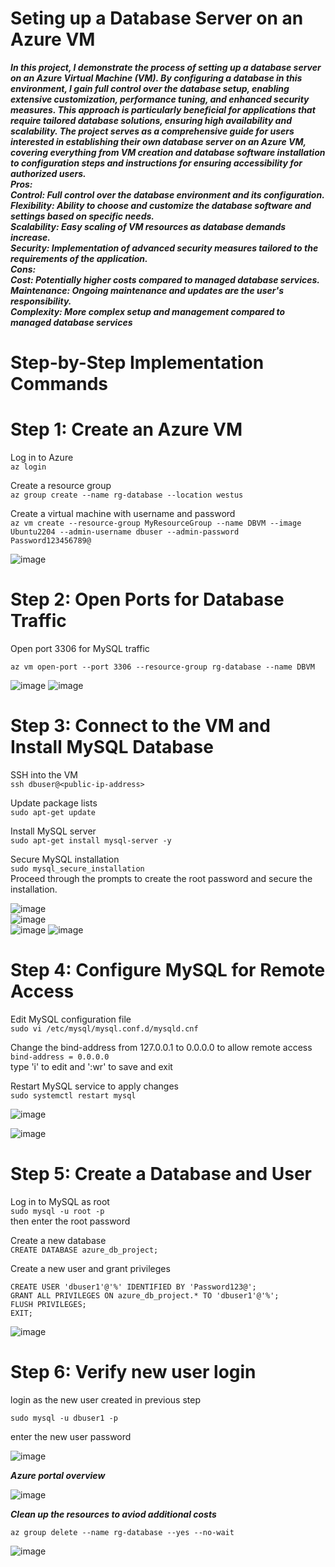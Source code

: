 # Seting up a Database Server on an Azure VM


***In this project, I demonstrate the process of setting up a database server on an Azure Virtual Machine (VM). By configuring a database in this environment, I gain full control over the database setup, enabling extensive customization, performance tuning, and enhanced security measures. This approach is particularly beneficial for applications that require tailored database solutions, ensuring high availability and scalability. The project serves as a comprehensive guide for users interested in establishing their own database server on an Azure VM, covering everything from VM creation and database software installation to configuration steps and instructions for ensuring accessibility for authorized users.  
Pros:  
Control: Full control over the database environment and its configuration.  
Flexibility: Ability to choose and customize the database software and settings based on specific needs.  
Scalability: Easy scaling of VM resources as database demands increase.  
Security: Implementation of advanced security measures tailored to the requirements of the application.  
Cons:    
Cost: Potentially higher costs compared to managed database services.  
Maintenance: Ongoing maintenance and updates are the user's responsibility.  
Complexity: More complex setup and management compared to managed database services***  

# Step-by-Step Implementation Commands  

# Step 1: Create an Azure VM  

Log in to Azure  
`az login`  

Create a resource group  
`az group create --name rg-database --location westus`  

Create a virtual machine with username and password  
`az vm create --resource-group MyResourceGroup --name DBVM --image Ubuntu2204 --admin-username dbuser --admin-password  Password123456789@`  

![image](https://github.com/user-attachments/assets/7250cc84-76ba-4331-9120-395e1435ab99)  


# Step 2: Open Ports for Database Traffic  

Open port 3306 for MySQL traffic  

`az vm open-port --port 3306 --resource-group rg-database --name DBVM`  

![image](https://github.com/user-attachments/assets/8c9f97ca-5464-4272-82fe-19c8d8041a33)
![image](https://github.com/user-attachments/assets/7fc2594c-7cb8-450a-9368-5f4aa3998de0)  


# Step 3: Connect to the VM and Install MySQL Database  

SSH into the VM  
`ssh dbuser@<public-ip-address>`  

Update package lists  
`sudo apt-get update`  

Install MySQL server  
`sudo apt-get install mysql-server -y`  

Secure MySQL installation  
`sudo mysql_secure_installation`  
Proceed through the prompts to create the root password and secure the installation.  

![image](https://github.com/user-attachments/assets/a919558c-0da2-429b-b8c8-550d66450ef3)  
![image](https://github.com/user-attachments/assets/9d6032a1-305c-4e9f-87cc-e334f0183e01)  
![image](https://github.com/user-attachments/assets/cf0cd3b5-053b-42c5-8bf1-a99ea7236ed5)
![image](https://github.com/user-attachments/assets/df09d3ce-b110-48bf-82b0-dfa9edc0395d)




# Step 4: Configure MySQL for Remote Access  

Edit MySQL configuration file  
`sudo vi /etc/mysql/mysql.conf.d/mysqld.cnf`  

Change the bind-address from 127.0.0.1 to 0.0.0.0 to allow remote access  
`bind-address = 0.0.0.0`  
type 'i' to edit and ':wr' to save and exit  

Restart MySQL service to apply changes  
`sudo systemctl restart mysql`

![image](https://github.com/user-attachments/assets/5f926c11-71f1-4ac6-a0b7-40cbcae63f9c)

![image](https://github.com/user-attachments/assets/938448a6-925e-47df-a215-7ffd2c0633d8)



# Step 5: Create a Database and User  

Log in to MySQL as root  
`sudo mysql -u root -p`  
then enter the root password     

Create a new database  
`CREATE DATABASE azure_db_project;`  

Create a new user and grant privileges  

`CREATE USER 'dbuser1'@'%' IDENTIFIED BY 'Password123@';`  
`GRANT ALL PRIVILEGES ON azure_db_project.* TO 'dbuser1'@'%';`  
`FLUSH PRIVILEGES;`  
`EXIT;`  

![image](https://github.com/user-attachments/assets/d17111e4-370b-418d-8485-9db2a34cee56)  

 

# Step 6: Verify new user login  

login as the new user created in previous step    

`sudo mysql -u dbuser1 -p`  

enter the new user password   

![image](https://github.com/user-attachments/assets/2e710abb-9939-4cf2-a55f-a0bb2db0d2ba)  



***Azure portal overview***  

![image](https://github.com/user-attachments/assets/5495b94c-85d0-48ec-b21a-0fbf83e9a708)


***Clean up the resources to aviod additional costs***  

`az group delete --name rg-database --yes --no-wait`  

![image](https://github.com/user-attachments/assets/7e258b23-ddb8-4091-add0-aa6111f359d5)







